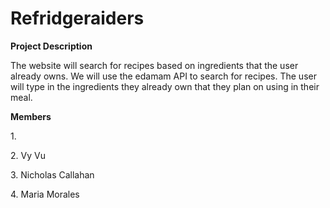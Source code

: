 # Refridgeraiders
 
 <p><b>Project Description</b></p>
<p>The website will search for recipes based on ingredients that the user already owns. We will use the edamam API to search for recipes. The user will type in the ingredients they already own that they plan on using in their meal.</p>
 <p><b>Members</b></p>
 <p>1. </p>
 <p>2. Vy Vu</p>
 <p>3. Nicholas Callahan</p>
 <p>4. Maria Morales</p>

